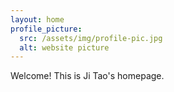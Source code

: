 ```yaml
---
layout: home
profile_picture:
  src: /assets/img/profile-pic.jpg
  alt: website picture
---
```


<p>
  Welcome! This is Ji Tao's homepage.
</p>


